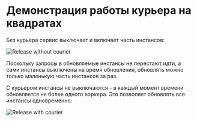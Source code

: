 # Демонстрация работы курьера на квадратах

Без курьера сервис выключает и включает часть инстансов:

![Release without courier](./usual-update.gif)

Поскольку запросы в обновляемые инстансы не перестают идти, а сами инстансы выключены на время обновления, обновлять можно только маленькую часть инстансов за раз.

С курьером инстансы не выключаются - в каждый момент времени обновляется не более одного воркера. Это позволяет обновлять все инстансы одновременно:

![Release with courier](./courier-update.gif)
